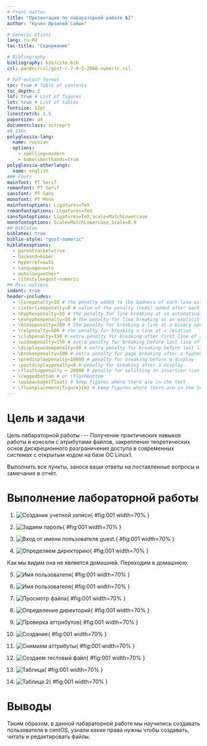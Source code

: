 ```yaml
---
# Front matter
title: "Презентация по лабараторной работе №2"
author: "Кучен Ирзилей Сайын"

# Generic otions
lang: ru-RU
toc-title: "Содержание"

# Bibliography
bibliography: bib/cite.bib
csl: pandoc/csl/gost-r-7-0-5-2008-numeric.csl

# Pdf output format
toc: true # Table of contents
toc_depth: 2
lof: true # List of figures
lot: true # List of tables
fontsize: 12pt
linestretch: 1.5
papersize: a4
documentclass: scrreprt
## I18n
polyglossia-lang:
  name: russian
  options:
	- spelling=modern
	- babelshorthands=true
polyglossia-otherlangs:
  name: english
### Fonts
mainfont: PT Serif
romanfont: PT Serif
sansfont: PT Sans
monofont: PT Mono
mainfontoptions: Ligatures=TeX
romanfontoptions: Ligatures=TeX
sansfontoptions: Ligatures=TeX,Scale=MatchLowercase
monofontoptions: Scale=MatchLowercase,Scale=0.9
## Biblatex
biblatex: true
biblio-style: "gost-numeric"
biblatexoptions:
  - parentracker=true
  - backend=biber
  - hyperref=auto
  - language=auto
  - autolang=other*
  - citestyle=gost-numeric
## Misc options
indent: true
header-includes:
  - \linepenalty=10 # the penalty added to the badness of each line within a paragraph (no associated penalty node) Increasing the value makes tex try to have fewer lines in the paragraph.
  - \interlinepenalty=0 # value of the penalty (node) added after each line of a paragraph.
  - \hyphenpenalty=50 # the penalty for line breaking at an automatically inserted hyphen
  - \exhyphenpenalty=50 # the penalty for line breaking at an explicit hyphen
  - \binoppenalty=700 # the penalty for breaking a line at a binary operator
  - \relpenalty=500 # the penalty for breaking a line at a relation
  - \clubpenalty=150 # extra penalty for breaking after first line of a paragraph
  - \widowpenalty=150 # extra penalty for breaking before last line of a paragraph
  - \displaywidowpenalty=50 # extra penalty for breaking before last line before a display math
  - \brokenpenalty=100 # extra penalty for page breaking after a hyphenated line
  - \predisplaypenalty=10000 # penalty for breaking before a display
  - \postdisplaypenalty=0 # penalty for breaking after a display
  - \floatingpenalty = 20000 # penalty for splitting an insertion (can only be split footnote in standard LaTeX)
  - \raggedbottom # or \flushbottom
  - \usepackage{float} # keep figures where there are in the text
  - \floatplacement{figure}{H} # keep figures where there are in the text
---
```


# Цель и задачи

Цель лабараторной работы --- Получение практических навыков работы в консоли с атрибутами файлов, закрепление теоретических основ дискреционного разграничения доступа в современных системах с открытым кодом на базе ОС Linux1.

Выполнить все пункты, занося ваши ответы на поставленные вопросы и замечания в отчёт.

# Выполнение лабораторной работы

1. ![Создание учетной записи](image/1.jpg){ #fig:001 width=70% }

2. ![Задаем пароль](image/1.jpg){ #fig:001 width=70% }

3. ![Вход от имени пользователя guest.](image/2.jpg){ #fig:001 width=70% }

4. ![Определяем директорию](image/3.jpg){ #fig:001 width=70% }

Как мы видим она не является домашней. Переходим в домашнюю.

5. ![Имя пользователя](image/3.jpg){ #fig:001 width=70% }

6. ![Имя пользователя](image/3.jpg){ #fig:001 width=70% }

8. ![Просмотр файла](image/4.jpg){ #fig:001 width=70% }

9. ![Определение директорий](image/5.jpg){ #fig:001 width=70% }

10. ![Проверка аттрибутов](image/5.jpg){ #fig:001 width=70% }

11. ![Создание](image/5.jpg){ #fig:001 width=70% }

12. ![Снимаем аттрибуты](image/6.jpg){ #fig:001 width=70% }

13. ![Создаем тестовый файл](image/6.jpg){ #fig:001 width=70% }

14. ![Таблица](image/7.jpg){ #fig:001 width=70% }

15. ![Таблица 2](image/8.jpg){ #fig:001 width=70% }

# Выводы

Таким образом, в данной лабараторной работе мы научились создавать пользователя в centOS, узнали какие права нужны чтобы создавать, читать и редактировать файлы.
